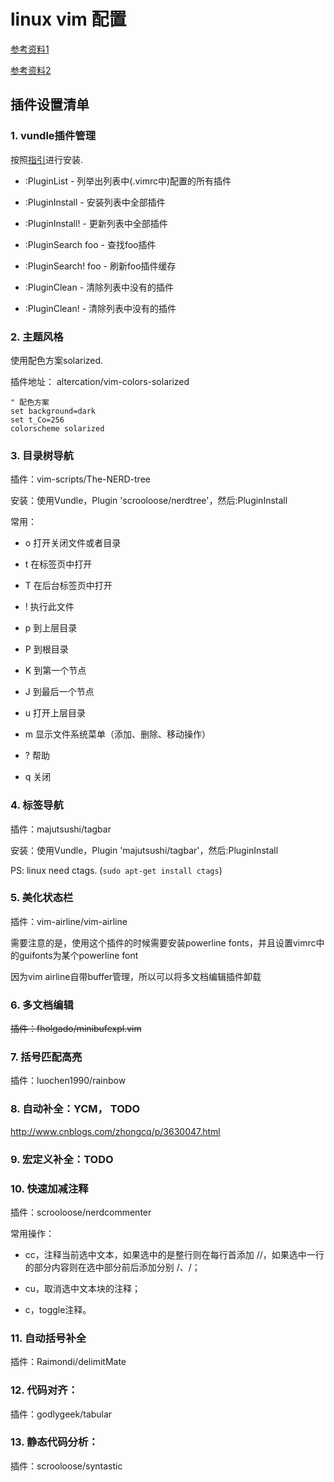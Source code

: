 # linux vim 配置

[参考资料1](http://www.cnblogs.com/zhongcq/p/3642794.html)

[参考资料2](https://github.com/amix/vimrc/blob/master/vimrcs/basic.vim)

## 插件设置清单

### 1. vundle插件管理

按照[指引](https://github.com/VundleVim/Vundle.vim)进行安装.

* :PluginList        - 列举出列表中(.vimrc中)配置的所有插件

* :PluginInstall     - 安装列表中全部插件

* :PluginInstall!    - 更新列表中全部插件

* :PluginSearch foo  - 查找foo插件

* :PluginSearch! foo - 刷新foo插件缓存

* :PluginClean       - 清除列表中没有的插件

* :PluginClean!      - 清除列表中没有的插件

### 2. 主题风格

使用配色方案solarized.

插件地址： altercation/vim-colors-solarized

```
" 配色方案
set background=dark
set t_Co=256
colorscheme solarized
```

### 3. 目录树导航

插件：vim-scripts/The-NERD-tree

安装：使用Vundle，Plugin 'scrooloose/nerdtree'，然后:PluginInstall

常用：

+ o 打开关闭文件或者目录

+ t 在标签页中打开

+ T 在后台标签页中打开

+ ! 执行此文件

+ p 到上层目录

+ P 到根目录

+ K 到第一个节点

+ J 到最后一个节点

+ u 打开上层目录

+ m 显示文件系统菜单（添加、删除、移动操作）

+ ? 帮助

+ q 关闭

### 4. 标签导航

插件：majutsushi/tagbar

安装：使用Vundle，Plugin 'majutsushi/tagbar'，然后:PluginInstall

PS: linux need ctags. (`sudo apt-get install ctags`)

### 5. 美化状态栏

插件：vim-airline/vim-airline

需要注意的是，使用这个插件的时候需要安装powerline fonts，并且设置vimrc中的guifonts为某个powerline font
    
因为vim airline自带buffer管理，所以可以将多文档编辑插件卸载

### 6. 多文档编辑

~~插件：fholgado/minibufexpl.vim~~

### 7. 括号匹配高亮

插件：luochen1990/rainbow

### 8. 自动补全：YCM， TODO

http://www.cnblogs.com/zhongcq/p/3630047.html

### 9. 宏定义补全：TODO

### 10. 快速加减注释

插件：scrooloose/nerdcommenter

常用操作：

+ <leader>cc，注释当前选中文本，如果选中的是整行则在每行首添加 //，如果选中一行的部分内容则在选中部分前后添加分别 /、/；

+ <leader>cu，取消选中文本块的注释；

+ <leader>c<space>，toggle注释。

### 11. 自动括号补全

插件：Raimondi/delimitMate

### 12. 代码对齐：

插件：godlygeek/tabular

### 13. 静态代码分析：

插件：scrooloose/syntastic




